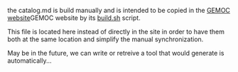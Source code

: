 the catalog.md is build manually and is intended to be copied in the [GEMOC website](http://www.gemoc.org)GEMOC website by its [build.sh](https://github.com/gemoc/gemoc.github.io/blob/gh-pages-edit/build.sh) script.

This file is located here instead of directly in the site in order to have them both at the same location and simplify the manual synchronization.

May be in the future, we can write or retreive a tool that would generate is automatically...
